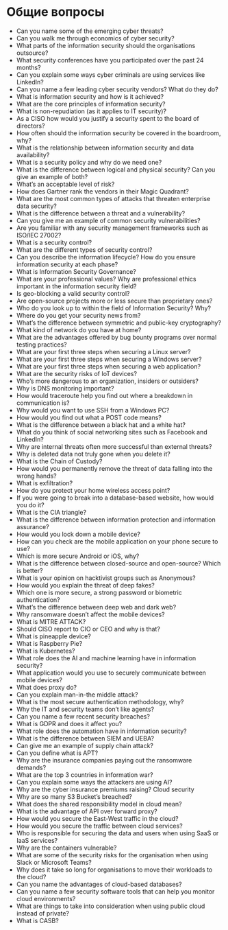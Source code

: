 # Общие вопросы

- Can you name some of the emerging cyber threats?
- Can you walk me through economics of cyber security?
- What parts of the information security should the organisations outsource?
- What security conferences have you participated over the past 24 months?
- Can you explain some ways cyber criminals are using services like LinkedIn?
- Can you name a few leading cyber security vendors? What do they do?
- What is information security and how is it achieved?
- What are the core principles of information security?
- What is non-repudiation (as it applies to IT security)?
- As a CISO how would you justify a security spent to the board of directors?
- How often should the information security be covered in the boardroom, why?
- What is the relationship between information security and data availability?
- What is a security policy and why do we need one?
- What is the difference between logical and physical security? Can you give an example of both?
- What’s an acceptable level of risk?
- How does Gartner rank the vendors in their Magic Quadrant?
- What are the most common types of attacks that threaten enterprise data security?
- What is the difference between a threat and a vulnerability?
- Can you give me an example of common security vulnerabilities?
- Are you familiar with any security management frameworks such as ISO/IEC 27002?
- What is a security control?
- What are the different types of security control?
- Can you describe the information lifecycle? How do you ensure information security at each phase?
- What is Information Security Governance?
- What are your professional values? Why are professional ethics important in the information security field?
- Is geo-blocking a valid security control?
- Are open-source projects more or less secure than proprietary ones?
- Who do you look up to within the field of Information Security? Why?
- Where do you get your security news from?
- What’s the difference between symmetric and public-key cryptography?
- What kind of network do you have at home?
- What are the advantages offered by bug bounty programs over normal testing practices?
- What are your first three steps when securing a Linux server?
- What are your first three steps when securing a Windows server?
- What are your first three steps when securing a web application?
- What are the security risks of IoT devices?
- Who’s more dangerous to an organization, insiders or outsiders?
- Why is DNS monitoring important?
- How would traceroute help you find out where a breakdown in communication is?
- Why would you want to use SSH from a Windows PC?
- How would you find out what a POST code means?
- What is the difference between a black hat and a white hat?
- What do you think of social networking sites such as Facebook and LinkedIn?
- Why are internal threats often more successful than external threats?
- Why is deleted data not truly gone when you delete it?
- What is the Chain of Custody?
- How would you permanently remove the threat of data falling into the wrong hands?
- What is exfiltration?
- How do you protect your home wireless access point?
- If you were going to break into a database-based website, how would you do it?
- What is the CIA triangle?
- What is the difference between information protection and information assurance?
- How would you lock down a mobile device?
- How can you check are the mobile application on your phone secure to use?
- Which is more secure Android or iOS, why?
- What is the difference between closed-source and open-source? Which is better?
- What is your opinion on hacktivist groups such as Anonymous?
- How would you explain the threat of deep fakes?
- Which one is more secure, a strong password or biometric authentication?
- What’s the difference between deep web and dark web?
- Why ransomware doesn’t affect the mobile devices?
- What is MITRE ATTACK?
- Should CISO report to CIO or CEO and why is that?
- What is pineapple device?
- What is Raspberry Pie?
- What is Kubernetes?
- What role does the AI and machine learning have in information security?
- What application would you use to securely communicate between mobile devices?
- What does proxy do?
- Can you explain man-in-the middle attack?
- What is the most secure authentication methodology, why?
- Why the IT and security teams don’t like agents?
- Can you name a few recent security breaches?
- What is GDPR and does it affect you?
- What role does the automation have in information security?
- What is the difference between SIEM and UEBA?
- Can give me an example of supply chain attack?
- Can you define what is APT?
- Why are the insurance companies paying out the ransomware demands?
- What are the top 3 countries in information war?
- Can you explain some ways the attackers are using AI?
- Why are the cyber insurance premiums raising? Cloud security
- Why are so many S3 Bucket’s breached?
- What does the shared responsibility model in cloud mean?
- What is the advantage of API over forward proxy?
- How would you secure the East-West traffic in the cloud?
- How would you secure the traffic between cloud services?
- Who is responsible for securing the data and users when using SaaS or IaaS services?
- Why are the containers vulnerable?
- What are some of the security risks for the organisation when using Slack or Microsoft Teams?
- Why does it take so long for organisations to move their workloads to the cloud?
- Can you name the advantages of cloud-based databases?
- Can you name a few security software tools that can help you monitor cloud environments?
- What are things to take into consideration when using public cloud instead of private?
- What is CASB?